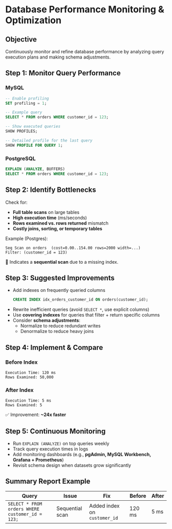 # Database Performance Monitoring & Optimization  

## Objective  
Continuously monitor and refine database performance by analyzing query execution plans and making schema adjustments.  

## Step 1: Monitor Query Performance  

### MySQL  
```sql
-- Enable profiling
SET profiling = 1;

-- Example query
SELECT * FROM orders WHERE customer_id = 123;

-- Show executed queries
SHOW PROFILES;

-- Detailed profile for the last query
SHOW PROFILE FOR QUERY 1;
```

### PostgreSQL  
```sql
EXPLAIN (ANALYZE, BUFFERS)
SELECT * FROM orders WHERE customer_id = 123;
```

## Step 2: Identify Bottlenecks  
Check for:  
- **Full table scans** on large tables  
- **High execution time** (ms/seconds)  
- **Rows examined vs. rows returned** mismatch  
- **Costly joins, sorting, or temporary tables**  

Example (Postgres):  
```
Seq Scan on orders  (cost=0.00..154.00 rows=2000 width=...)
Filter: (customer_id = 123)
```
🚨 Indicates a **sequential scan** due to a missing index.  

## Step 3: Suggested Improvements  
- Add indexes on frequently queried columns  
  ```sql
  CREATE INDEX idx_orders_customer_id ON orders(customer_id);
  ```
- Rewrite inefficient queries (avoid `SELECT *`, use explicit columns)  
- Use **covering indexes** for queries that filter + return specific columns  
- Consider **schema adjustments**:  
  - Normalize to reduce redundant writes  
  - Denormalize to reduce heavy joins  

## Step 4: Implement & Compare  

### Before Index
```
Execution Time: 120 ms
Rows Examined: 50,000
```

### After Index
```
Execution Time: 5 ms
Rows Examined: 5
```

✅ Improvement: **~24x faster**  

## Step 5: Continuous Monitoring  
- Run `EXPLAIN (ANALYZE)` on top queries weekly  
- Track query execution times in logs  
- Add monitoring dashboards (e.g., **pgAdmin, MySQL Workbench, Grafana + Prometheus**)  
- Revisit schema design when datasets grow significantly  

## Summary Report Example  
| Query | Issue | Fix | Before | After |  
|-------|-------|-----|--------|-------|  
| `SELECT * FROM orders WHERE customer_id = 123;` | Sequential scan | Added index on `customer_id` | 120 ms | 5 ms |  
